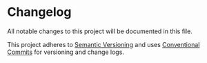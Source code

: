 # Changelog

All notable changes to this project will be documented in this file.

This project adheres to [Semantic Versioning](https://semver.org/) and uses [Conventional Commits](https://www.conventionalcommits.org/en/v1.0.0/) for versioning and change logs.
